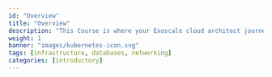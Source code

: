 ```yaml
---
id: "Overview"
title: "Overview"
description: "This Course is where your Exoscale cloud architect journey begins It will help you learn the core technical concepts, dive into networking components and configuration, and introduce you to critical cloud topics."
weight: 1
banner: "images/kubernetes-icon.svg"
tags: [infrastructure, databases, networking]
categories: [introductory]
---
```

